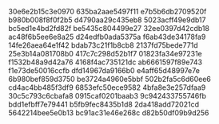 30e6e2b15c3e0970
635ba2aae5497f11
e7b5b6db2709520f
b980b008f8f0f2b5
d4790aa29c435eb8
5023acff49e9db17
bc5ed1e4bd2fd82f
be5435c804499e27
32ee0397d42cdb18
ac48f6b5ee6e8a25
d24edfb0ada5375a
f6ab43de34178fa9
14fe26aea64e1f42
bdab73c21f1b8cb8
2137fd75bede771d
25e3b14a081708b0
417c7c298d52b1f7
01823fa34e97231e
f1532b48a9d42a76
4168f4ac735121dc
ab6661597f89e743
f1e73de50016ccfb
dfd14967da9166b0
e4aff65d48997e7e
6b980bef859d3750
be3724a4960e5bbf
502b2fa5c6d60ee6
cd4ac4bb485f3df9
6853efc50ece9582
4bfa8e3e257dfaa9
30c5c793c6cbafa8
0915caf0201baab3
9c942433755746fb
bdd1efbff7e79441
b5fb9fec8435b1d8
2da418add72021cd
5642214bee5e0b13
bc91ac31e46e268c
d82b50df09b9d256
